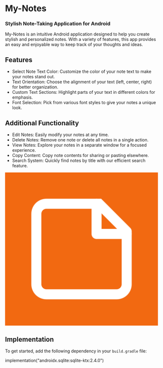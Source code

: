 # My-Notes

### Stylish Note-Taking Application for Android

My-Notes is an intuitive Android application designed to help you create stylish and personalized notes. With a variety of features, this app provides an easy and enjoyable way to keep track of your thoughts and ideas.

## Features

- Select Note Text Color: Customize the color of your note text to make your notes stand out.
- Text Orientation: Choose the alignment of your text (left, center, right) for better organization.
- Custom Text Sections: Highlight parts of your text in different colors for emphasis.
- Font Selection: Pick from various font styles to give your notes a unique look.

## Additional Functionality

- Edit Notes: Easily modify your notes at any time.
- Delete Notes: Remove one note or delete all notes in a single action.
- View Notes: Explore your notes in a separate window for a focused experience.
- Copy Content: Copy note contents for sharing or pasting elsewhere.
- Search System: Quickly find notes by title with our efficient search feature.

![App Icon](app_icon.png)

## Implementation

To get started, add the following dependency in your `build.gradle` file:

implementation("androidx.sqlite:sqlite-ktx:2.4.0")
